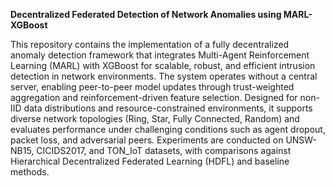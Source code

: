 **Decentralized Federated Detection of Network Anomalies using MARL-XGBoost**


This repository contains the implementation of a fully decentralized anomaly detection framework that integrates Multi-Agent Reinforcement Learning (MARL) with XGBoost for scalable, robust, and efficient intrusion detection in network environments. The system operates without a central server, enabling peer-to-peer model updates through trust-weighted aggregation and reinforcement-driven feature selection. Designed for non-IID data distributions and resource-constrained environments, it supports diverse network topologies (Ring, Star, Fully Connected, Random) and evaluates performance under challenging conditions such as agent dropout, packet loss, and adversarial peers. Experiments are conducted on UNSW-NB15, CICIDS2017, and TON_IoT datasets, with comparisons against Hierarchical Decentralized Federated Learning (HDFL) and baseline methods.
